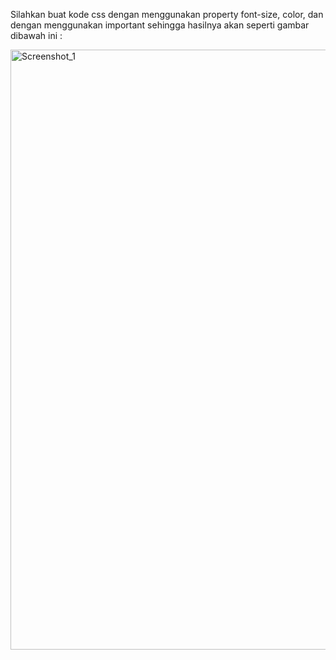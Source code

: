Silahkan buat kode css dengan menggunakan property font-size, color, dan dengan menggunakan important sehingga hasilnya akan seperti gambar dibawah ini :

<img width="960" alt="Screenshot_1" src="https://lh3.googleusercontent.com/2BG6mWaTziBJVtEfndGd7NqteknF6gJiJ4mN1YO5tgkrZ2V6f2A-vrs3FN7JM7KaWzQ-aWjm30FLEjWfb9b5ghuRgGuTq9UJD6dhfxLNNP3JTDGDQsaARIGPcpYOhIQNO9ckw3UjRd7uyZv4nCWjU3T6KoiffPFq3CqO5s1Uobb7O-4IBCG8xg"></img>
